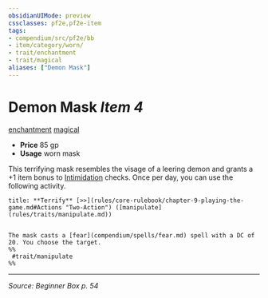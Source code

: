 ```yaml
---
obsidianUIMode: preview
cssclasses: pf2e,pf2e-item
tags:
- compendium/src/pf2e/bb
- item/category/worn/
- trait/enchantment
- trait/magical
aliases: ["Demon Mask"]
---
```

# Demon Mask *Item 4*  
[enchantment](rules/traits/enchantment.md "Enchantment School Trait")  [magical](rules/traits/magical.md "Magical Item Trait")  

- **Price** 85 gp
- **Usage** worn mask

This terrifying mask resembles the visage of a leering demon and grants a +1 item bonus to [Intimidation](compendium/skills.md#Intimidation) checks. Once per day, you can use the following activity.

```ad-embed-ability
title: **Terrify** [>>](rules/core-rulebook/chapter-9-playing-the-game.md#Actions "Two-Action") ([manipulate](rules/traits/manipulate.md))


The mask casts a [fear](compendium/spells/fear.md) spell with a DC of 20. You choose the target.  
%%
 #trait/manipulate 
%%
```


---
*Source: Beginner Box p. 54*